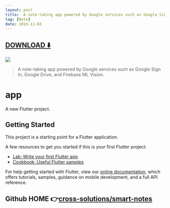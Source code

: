 ```yaml
---
layout: post
title:  A note-taking app powered by Google services such as Google Sign In
tag: [Note]
date: 2019-11-03
---
```


 


## [DOWNLOAD ️⬇️ ](https://codeload.github.com/cross-solutions/smart-notes/zip/master) 


 
![](https://flutterawesome.com/content/images/2019/11/Smart-Notes.jpg)
 
>
> A note-taking app powered by Google services such as Google Sign In, Google Drive, and Firebase ML Vision.
>

 
# app

A new Flutter project.

## Getting Started

This project is a starting point for a Flutter application.

A few resources to get you started if this is your first Flutter project:

- [Lab: Write your first Flutter app](https://flutter.dev/docs/get-started/codelab)
- [Cookbook: Useful Flutter samples](https://flutter.dev/docs/cookbook)

For help getting started with Flutter, view our
[online documentation](https://flutter.dev/docs), which offers tutorials,
samples, guidance on mobile development, and a full API reference.

## Github HOME 👉[cross-solutions/smart-notes](http://github.com/cross-solutions/smart-notes)